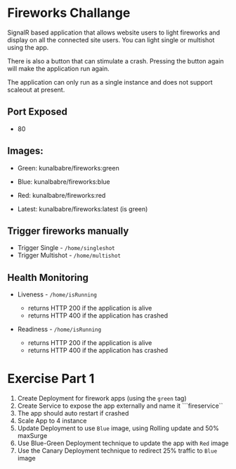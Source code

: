 # Fireworks Challange 

SignalR based application that allows website users to light fireworks and display on all the connected site users. You can light single or multishot using the app.

There is also a button that can stimulate a crash. Pressing the button again will make the application run again.

The application can only run as a single instance and does not support scaleout at present.

## Port Exposed
* 80

## Images: 

* Green: kunalbabre/fireworks:green
* Blue: kunalbabre/fireworks:blue
* Red: kunalbabre/fireworks:red

* Latest: kunalbabre/fireworks:latest (is green)

## Trigger fireworks manually 

* Trigger Single - ```/home/singleshot```
* Trigger Multishot - ```/home/multishot```

## Health Monitoring 

* Liveness - ```/home/isRunning```
    * returns HTTP 200 if the application is alive
    * returns HTTP 400 if the application has crashed

* Readiness  - ```/home/isRunning``` 
    * returns HTTP 200 if the application is alive
    * returns HTTP 400 if the application has crashed


# Exercise Part 1

1. Create Deployment for firework apps (using the ```green``` tag)
2. Create Service to expose the app externally and name it ```fireservice``
3. The app should auto restart if crashed
4. Scale App to 4 instance 
5. Update Deployment to use ```Blue``` image, using Rolling update and 50% maxSurge 
6. Use Blue-Green Deployment technique to update the app with ```Red``` image
7. Use the Canary Deployment technique to redirect 25% traffic to ```Blue``` image

